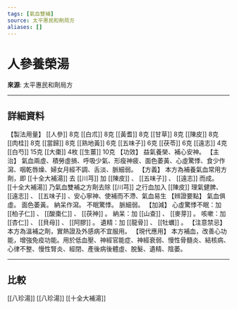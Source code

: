 ```yaml
---
tags: [氣血雙補]
source: 太平惠民和劑局方
aliases: []
---
```


# 人參養榮湯

**來源**: 太平惠民和劑局方  

---

## 詳細資料
【製法用量】 [[人參]] 8克 [[白朮]] 8克 [[黃耆]] 8克 [[甘草]] 8克 [[陳皮]] 8克 [[肉桂]] 8克 [[當歸]] 8克 [[熟地黃]] 6克 [[五味子]] 6克 [[茯苓]] 6克 [[遠志]] 4克 [[白芍]] 15克 [[大棗]] 4枚 [[生薑]] 10克
【功效】
益氣養榮、補心安神。
【主治】
氣血兩虛、積勞虛損、呼吸少氣、形瘦神疲、面色萎黃、心虛驚悸、食少作瀉、咽乾唇燥、婦女月經不調、舌淡、脈細弱。
【方義】
本方為補養氣血常用方劑，即 [[十全大補湯]] 去 [[川芎]] 加 [[陳皮]] 、 [[五味子]] 、 [[遠志]] 而成。 [[十全大補湯]] 乃氣血雙補之方劑去除 [[川芎]] 之行血加入 [[陳皮]] 理氣健脾、 [[遠志]] 、 [[五味子]] 、安心寧神、使補而不滯、氣血易生
【辨證要點】
氣血俱虛。
面色萎黃。
納呆作瀉。
不眠驚悸。
脈細弱。
【加減】
心虛驚悸不眠：加 [[柏子仁]] 、 [[酸棗仁]] 、 [[茯神]] 。
納呆：加 [[山查]] 、 [[麥芽]] 。
咳嗽：加 [[杏仁]] 、 [[貝母]] 、 [[阿膠]] 。
遺精：加 [[龍骨]] 、 [[牡蠣]] 。
【注意禁忌】
本方為溫補之劑，實熱證及外感病不宜服用。
【現代應用】
本方補血，改善心功能，增強免疫功能。用於低血壓、神經官能症、神經衰弱、慢性骨髓炎、結核病、心律不整、慢性腎炎、經閉、產後病後體虛、脫髮、遺精、陰萎。

---

## 比較
[[八珍湯]]
[[八珍湯]]
[[十全大補湯]]
